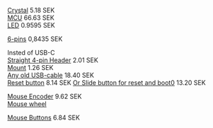 [Crystal](https://www.elfa.se/sv/kristall-tht-16mhz-iqd-lfxtal003240/p/17451701?queryFromSuggest=true) 5.18 SEK  
[MCU](https://www.elfa.se/sv/microcontroller-32bit-512kb-lqfp-st-stm32f411ret6/p/30170741?queryFromSuggest=true) 66.63 SEK  
[LED](https://www.elfa.se/en/smd-led-645nm-0805-65cd-30ma-kingbright-kptd-2012surck/p/30118951) 0.9595 SEK  

[6-pins](https://www.elfa.se/en/straight-male-pcb-header-through-hole-rows-contacts-54mm-pitch-rnd-connect-rnd-205-00627/p/30093647?q=&pos=17&origPos=101&origPageSize=10&track=true) 0,8435 SEK

Insted of USB-C  
[Straight 4-pin Header](https://www.elfa.se/en/pin-header-single-row-straight-pin-header-plug-positions-5mm-jst-b4b-xh-lf-sn/p/14301996?q=4-pin+header&pos=1&origPos=1&origPageSize=10&track=true) 2.01 SEK  
[Mount](https://www.elfa.se/en/crimp-housing-receptacle-socket-positions-5mm-jst-xhp/p/14302034) 1.26 SEK  
[Any old USB-cable](https://www.elfa.se/en/usb-plug-to-usb-mini-pin-plug-cable-8m-black-rnd-connect-rnd-765-00049/p/30125757?q=USB+cable&pos=7&origPos=7&origPageSize=10&track=true) 18.40 SEK  
[Reset button](https://www.elfa.se/en/subminiature-tactile-switch-b3u-1no-5n-3mm-omron-electronic-components-b3u-1000p/p/30171080?q=&pos=31&origPos=285&origPageSize=10&track=true) 8.14 SEK
[Or Slide button for reset and boot0](https://www.elfa.se/en/slide-switch-1co-on-on-pcb-through-hole-rnd-components-rnd-210-00662/p/30161239?q=&pos=1&origPos=8&origPageSize=10&track=true) 13.20 SEK  


[Mouse Encoder](https://se.rs-online.com/web/p/mechanical-rotary-encoders/7295545) 9.62 SEK  
[Mouse wheel](https://www.aliexpress.com/item/4001130734583.html?spm=a2g0o.productlist.0.0.c3d54185olZU1Z&algo_pvid=3286bd96-9665-4c1a-8086-8c6a5f0af00b&algo_expid=3286bd96-9665-4c1a-8086-8c6a5f0af00b-7&btsid=0b0a050116122963007627682e0cfa&ws_ab_test=searchweb0_0,searchweb201602_,searchweb201603_)  

[Mouse Buttons](https://www.elfa.se/en/tactile-switch-1no-on-off-53n-5x6mm-wuerth-elektronik-434121050836/p/30142305?q=&pos=133&origPos=133&origPageSize=10&track=true) 6.84 SEK



